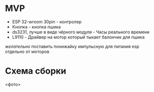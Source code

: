 # MVP
- ESP 32-wroom 30pin - контролер
- Кнопка - кнопка пшика
- ds3231, лучше в виде чёрного модуля - Часы реального времени
- L9110 - Драйвер на мотор который тыкает балончик для пшика

*желательно* поставить понижайку импульсную для питания esp отдельно от моторов

# Схема сборки
<фото>